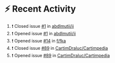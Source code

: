 # :zap: Recent Activity

<!--START_SECTION:activity-->
1. ❗️ Closed issue [#1](https://github.com/abdlmutii/ii/issues/1) in [abdlmutii/ii](https://github.com/abdlmutii/ii)
2. ❗️ Opened issue [#1](https://github.com/abdlmutii/ii/issues/1) in [abdlmutii/ii](https://github.com/abdlmutii/ii)
3. ❗️ Opened issue [#14](https://github.com/f/fka/issues/14) in [f/fka](https://github.com/f/fka)
4. ❗️ Closed issue [#89](https://github.com/CartimDraluc/Cartimpedia/issues/89) in [CartimDraluc/Cartimpedia](https://github.com/CartimDraluc/Cartimpedia)
5. ❗️ Opened issue [#89](https://github.com/CartimDraluc/Cartimpedia/issues/89) in [CartimDraluc/Cartimpedia](https://github.com/CartimDraluc/Cartimpedia)
<!--END_SECTION:activity-->
